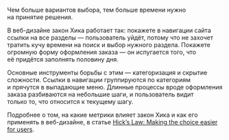 Чем больше вариантов выбора, тем больше времени нужно на принятие решения.

В веб-дизайне закон Хика работает так: покажете в навигации сайта ссылки на все разделы — пользователь уйдёт, потому что не захочет тратить кучу времени на поиск и выбор нужного раздела. Покажете огромную форму оформления заказа — он испугается того, что её придётся заполнять половину дня.

Основные инструменты борьбы с этим — категоризация и скрытие сложности. Ссылки в навигации группируются по категориям и прячутся в выпадающие меню. Длинные процессы вроде оформления заказа разбиваются на небольшие шаги, и пользователь видит только то, что относится к текущему шагу.

Подробнее о том, на какие метрики влияет закон Хика и как его применять в веб-дизайне, в статье [Hick’s Law: Making the choice easier for users](https://www.interaction-design.org/literature/article/hick-s-law-making-the-choice-easier-for-users).
